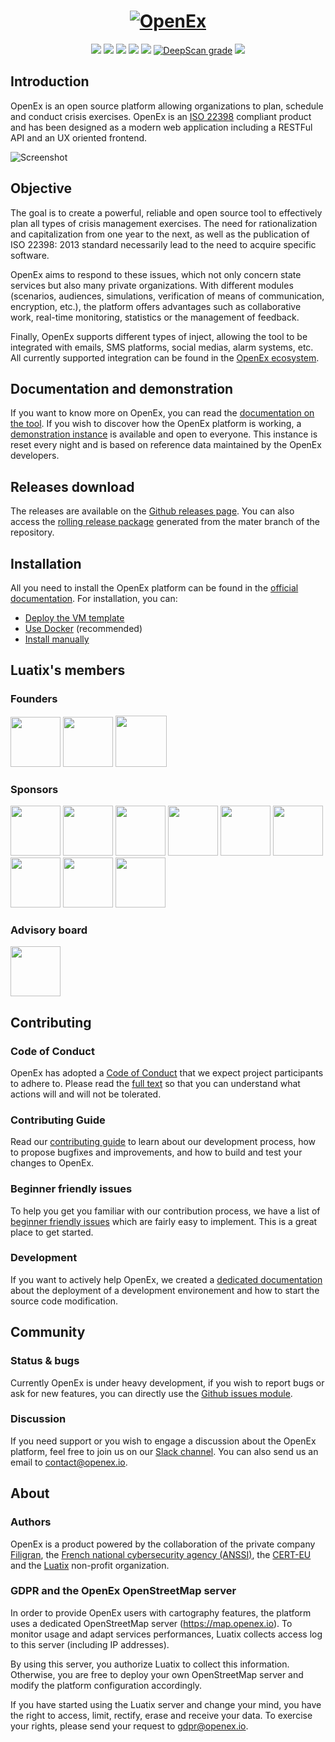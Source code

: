 <h1 align="center">
  <a href="https://www.openex.io"><img src="https://www.openex.io/wp-content/uploads/2021/12/logo_github.png" alt="OpenEx"></a>
</h1>
<p align="center">
  <a href="https://www.openex.io" alt="Website"><img src="https://img.shields.io/badge/website-openex.io-blue.svg" /></a>
  <a href="https://luatix.notion.site/OpenEx-Public-Knowledge-Base-bbc835446e9140999d6f2e10d96c2ee0" alt="Documentation"><img src="https://img.shields.io/badge/Documentation-Notion-orange.svg" /></a>
  <a href="https://slack.luatix.org" alt="Slack"><img src="https://slack.luatix.org/badge.svg" /></a>
  <a href="https://cloud.drone.io/OpenEx-Platform/openex"><img src="https://cloud.drone.io/api/badges/OpenEx-Platform/openex/status.svg" /></a>
  <a href="https://codecov.io/gh/OpenEx-Platform/openex"><img src="https://codecov.io/gh/OpenEx-Platform/openex/graph/badge.svg" /></a>
  <a href="https://deepscan.io/dashboard#view=project&tid=11710&pid=14631&bid=276803"><img src="https://deepscan.io/api/teams/11710/projects/14631/branches/276803/badge/grade.svg" alt="DeepScan grade"></a>
  <a href="https://hub.docker.com/u/openexhq" alt="Docker pulls"><img src="https://img.shields.io/docker/pulls/openexhq/platform" /></a>
</p>

## Introduction

OpenEx is an open source platform allowing organizations to plan, schedule and conduct crisis exercises. OpenEx is an [ISO 22398](http://www.iso.org/iso/iso_catalogue/catalogue_tc/catalogue_detail.htm?csnumber=50294) compliant product and has been designed as a modern web application including a RESTFul API and an UX oriented frontend.

![Screenshot](https://www.openex.io/wp-content/uploads/2022/02/screenshot.png "Screenshot")

## Objective

The goal is to create a powerful, reliable and open source tool to effectively plan all types of crisis management exercises. The need for rationalization and capitalization from one year to the next, as well as the publication of ISO 22398: 2013 standard necessarily lead to the need to acquire specific software. 

OpenEx aims to respond to these issues, which not only concern state services but also many private organizations. With different modules (scenarios, audiences, simulations, verification of means of communication, encryption, etc.), the platform offers advantages such as collaborative work, real-time monitoring, statistics or the management of feedback.

Finally, OpenEx supports different types of inject, allowing the tool to be integrated with emails, SMS platforms, social medias, alarm systems, etc. All currently supported integration can be found in the [OpenEx ecosystem](https://luatix.notion.site/OpenEx-Ecosystem-30d8eb73d7d04611843e758ddef8941b).

## Documentation and demonstration

If you want to know more on OpenEx, you can read the [documentation on the tool](https://luatix.notion.site/OpenEx-Public-Knowledge-Base-bbc835446e9140999d6f2e10d96c2ee0). If you wish to discover how the OpenEx platform is working, a [demonstration instance](https://demo.openex.io) is available and open to everyone. This instance is reset every night and is based on reference data maintained by the OpenEx developers.

## Releases download

The releases are available on the [Github releases page](https://github.com/OpenEx-Platform/openex/releases). You can also access the [rolling release package](https://releases.openex.io) generated from the mater branch of the repository.

## Installation

All you need to install the OpenEx platform can be found in the [official documentation](https://luatix.notion.site/OpenEx-Public-Knowledge-Base-bbc835446e9140999d6f2e10d96c2ee0). For installation, you can:

* [Deploy the VM template](https://luatix.notion.site/Virtual-machine-template-7a01e6731c13453ab0547e88a6967119)
* [Use Docker](https://luatix.notion.site/Using-Docker-99d79e4abaa6401d9aa68a8064aaee78) (recommended)
* [Install manually](https://luatix.notion.site/Manual-deployment-eaacdd186f884d2f90af4ba5cdd15847)

## Luatix's members

### Founders

<p align="left">
  <a href="https://medium.com/@samuel.hassine" alt="Samuel Hassine"><img src="https://www.luatix.org/wp-content/uploads/2021/10/sam-circle-1.png" width="80" /></a>
  <a href="https://medium.com/@julien.richard" alt="Julien Richard"><img src="https://www.luatix.org/wp-content/uploads/2021/10/julien.png" width="80" /></a>
  <a href="https://www.ssi.gouv.fr" alt="ANSSI"><img src="https://www.luatix.org/wp-content/uploads/2020/04/Anssi.png" width="82" /></a>
</p>

### Sponsors

<p align="left">
  <a href="https://www.intrinsec.com" alt="Intrinsec"><img src="https://www.luatix.org/wp-content/uploads/2020/12/intrinsec.png" width="80" /></a>
  <a href="https://www.thalesgroup.com" alt="Thales"><img src="https://www.luatix.org/wp-content/uploads/2020/04/Thales.png" width="80" /></a>
  <a href="https://www.tanium.com" alt="Tanium"><img src="https://www.luatix.org/wp-content/uploads/2021/01/tanium.png" width="80" /></a>
  <a href="https://www1.nyc.gov/site/cyber/index.page" alt="New York City Cyber Command"><img src="https://www.luatix.org/wp-content/uploads/2020/11/nyc.png" width="80" /></a>
  <a href="https://www.gatewatcher.com" alt="Gatewatcher"><img src="https://www.luatix.org/wp-content/uploads/2021/03/gatewatcher.png" width="80" /></a>
  <a href="https://www.deepwatch.com" alt="deepwatch"><img src="https://www.luatix.org/wp-content/uploads/2021/10/deepwatch.png" width="80" /></a>
  <a href="https://www.aisi.fr" alt="AISI"><img src="https://www.luatix.org/wp-content/uploads/2021/10/aisi.png" width="80" /></a>
  <a href="https://www.hermes.com" alt="Hermès"><img src="https://www.luatix.org/wp-content/uploads/2022/01/hermes.png" width="80" /></a>
  <a href="https://www.aon.com" alt="Aon"><img src="https://www.luatix.org/wp-content/uploads/2022/01/aon.png" width="80" /></a>
</p>

### Advisory board

<p align="left">
  <a href="https://cert.europa.eu" alt="CERT-EU"><img src="https://www.luatix.org/wp-content/uploads/2021/02/certeu.png" width="80" /></a>
</p>

## Contributing

### Code of Conduct

OpenEx has adopted a [Code of Conduct](CODE_OF_CONDUCT.md) that we expect project participants to adhere to. Please read the [full text](CODE_OF_CONDUCT.md) so that you can understand what actions will and will not be tolerated.

### Contributing Guide

Read our [contributing guide](CONTRIBUTING.md) to learn about our development process, how to propose bugfixes and improvements, and how to build and test your changes to OpenEx.

### Beginner friendly issues

To help you get you familiar with our contribution process, we have a list of [beginner friendly issues](https://github.com/OpenEx-Platform/openex/labels/beginner%20friendly%20issue) which are fairly easy to implement. This is a great place to get started.

### Development

If you want to actively help OpenEx, we created a [dedicated documentation](https://luatix.notion.site/Environment-setup-7b7754139072490aa9cb01f798ba8d5b) about the deployment of a development environement and how to start the source code modification.

## Community

### Status & bugs

Currently OpenEx is under heavy development, if you wish to report bugs or ask for new features, you can directly use the [Github issues module](https://github.com/OpenEx-Platform/openex/issues).

### Discussion

If you need support or you wish to engage a discussion about the OpenEx platform, feel free to join us on our [Slack channel](https://slack.luatix.org). You can also send us an email to contact@openex.io.

## About

### Authors

OpenEx is a product powered by the collaboration of the private company [Filigran](https://www.filigran.io),  the [French national cybersecurity agency (ANSSI)](https://ssi.gouv.fr), the [CERT-EU](https://cert.europa.eu) and the [Luatix](https://www.luatix.org) non-profit organization.

### GDPR and the OpenEx OpenStreetMap server

In order to provide OpenEx users with cartography features, the platform uses a dedicated OpenStreetMap server (https://map.openex.io). To monitor usage and adapt services performances, Luatix collects access log to this server (including IP addresses).

By using this server, you authorize Luatix to collect this information. Otherwise, you are free to deploy your own OpenStreetMap server and modify the platform configuration accordingly.

If you have started using the Luatix server and change your mind, you have the right to access, limit, rectify, erase and receive your data. To exercise your rights, please send your request to gdpr@openex.io.

